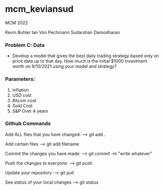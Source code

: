 # mcm_keviansud

MCM 2022

Kevin Buhler
Ian Von Pechmann
Sudarshan Damodharan

### Problem C: Data

- Develop a model that gives the best daily trading strategy based only on price data up
  to that day. How much is the initial $1000 investment worth on 9/10/2021 using your
  model and strategy?

### Parameters:

1. Inflation
2. USD cost
3. Bitcoin cost
4. Gold Cost
5. S&P Over 4 years

### Github Commands

Add ALL files that you have changed:
--> git add .

Add certain files
--> git add filename

Commit the changes you have made:
--> git commit -m "write whatever"

Push the changes to everyone:
--> git push

Update your repository
--> git pull

See status of your local changes
--> git status
